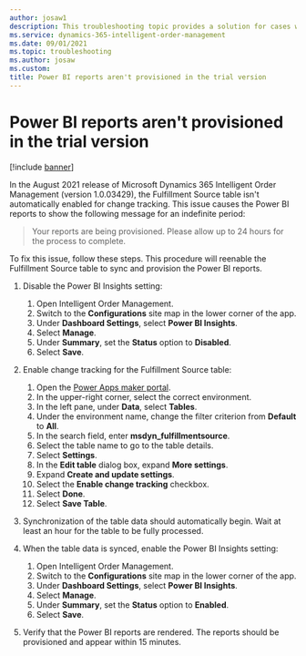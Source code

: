 ```yaml
---
author: josaw1
description: This troubleshooting topic provides a solution for cases where Microsoft Power BI reports for Dynamics 365 Intelligent Order Management aren't provisioned.
ms.service: dynamics-365-intelligent-order-management
ms.date: 09/01/2021
ms.topic: troubleshooting
ms.author: josaw
ms.custom: 
title: Power BI reports aren't provisioned in the trial version
---
```


# Power BI reports aren't provisioned in the trial version

[!include [banner](includes/banner.md)]

In the August 2021 release of Microsoft Dynamics 365 Intelligent Order Management (version 1.0.03429), the Fulfillment Source table isn't automatically enabled for change tracking. This issue causes the Power BI reports to show the following message for an indefinite period:

> Your reports are being provisioned. Please allow up to 24 hours for the process to complete.

To fix this issue, follow these steps. This procedure will reenable the Fulfillment Source table to sync and provision the Power BI reports.

1. Disable the Power BI Insights setting:

    1. Open Intelligent Order Management.
    1. Switch to the **Configurations** site map in the lower corner of the app. <!-- which corner: lower-left or lower-right? is this a button? rewrite this step. Also the step in line 50 -->
    1. Under **Dashboard Settings**, select **Power BI Insights**.
    1. Select **Manage**.
    1. Under **Summary**, set the **Status** option to **Disabled**.
    1. Select **Save**.

1. Enable change tracking for the Fulfillment Source table:

    1. Open the [Power Apps maker portal](https://make.powerapps.com/).
    1. In the upper-right corner, select the correct environment.
    1. In the left pane, under **Data**, select **Tables**.
    1. Under the environment name, change the filter criterion from **Default** to **All**.
    1. In the search field, enter **msdyn\_fulfillmentsource**.
    1. Select the table name to go to the table details.
    1. Select **Settings**.
    1. In the **Edit table** dialog box, expand **More settings**.
    1. Expand **Create and update settings**.
    1. Select the **Enable change tracking** checkbox.
    1. Select **Done**.
    1. Select **Save Table**.

1. Synchronization of the table data should automatically begin. Wait at least an hour for the table to be fully processed.
1. When the table data is synced, enable the Power BI Insights setting:

    1. Open Intelligent Order Management.
    1. Switch to the **Configurations** site map in the lower corner of the app.
    1. Under **Dashboard Settings**, select **Power BI Insights**.
    1. Select **Manage**.
    1. Under **Summary**, set the **Status** option to **Enabled**.
    1. Select **Save**.

1. Verify that the Power BI reports are rendered. The reports should be provisioned and appear within 15 minutes.

